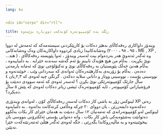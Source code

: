 ```yaml
---
lang: ku


<div id="corps" dir="rtl">

title: رێگە بدە کۆمپیوتەرە کۆنەکەت دووبارە بژێتەوە 
---
```


ویندۆز داواکاری رەقەکاڵای بەهێز دەکات بۆ کارپێکردنی سیستەمەکە کە ئەمەش لە دووا وەشانەکانیدا زیادی کردووە داواکاریەکان وەک وەشانەکانی (۹٥ ، ۹۸ ، ۲۰۰۰ ، ME , XP , ...هتد ) . وە ئەگەر ئەتەوێ هەر بەردەوام بیت لەسەر ویندۆز ، ئەوا پێویستە رەقەکاڵای نوێ بکڕیت . بەڵام من هیچ هۆیەک نابینم بۆ ئەم گەشە سەندنە خێرایە . بە دڵنیاییەوە ، بەڵآم هەنێ خەڵک پێویستیان بە رەقەکاڵآی نوێ و تەکنۆلۆجی نوێ کە ئەمانە یارمەتی دەدەن . بەڵام بۆ زۆربەی بەکارهێنەرەکان ئەوانەی کە سەردانی وێب ، خوێندنەوە و نووسینی پۆست ، نووسینی ووتار و دانانی سلاید دەکەن . گرنگی چیە لەوەی کە ۲,۳,یان ٤ ساڵ جارێک کۆمپیوتەرێکی نوێ بکڕن ؟ لەسەر ئەوەی کە ئەمە سوودی دەبێت بۆ فرۆشیارانی کۆمپیوتەر ، ئایە کۆمپیوتەرەک ئیشی زیاتر دەکات لەوەی کە پێش ٥ ساڵ دەیکرد؟. 

لینوکس زۆر بە باشی کار دەکات لەسەر رەقەکاڵآی کۆن ، لەوانەی ویندۆزی XP رەتی دەکەنەوە دابمەزرێن ، یان دووای ۲۰ چرکە وەڵامی کرتەکانت بداتەوە . بە دڵنیایەوە لینوکس لەو کۆمپیوتەرانەی کە تەمەنیان ۱۲ سال دەبێت بە هەمان خێرای کار بکات بەڵکوو دەتوانێت بەشێوەیەکی باش کار بکات ، واتە دەتوانی پۆستی ئەلکترۆنی بنووسی یان بیخوێنیتەوە و بە ماڵپەڕوکاندا بگەڕێی ، جگە لەوەی ئەگەر هێڵێ ئەنتەرنێتەکەت خێرا نەبێتن. 




